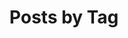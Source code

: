 ---
title: "Posts by Tag"
permalink: /tags/
layout: tags
entries_layout: grid
author_profile: true
#classes: wide
---